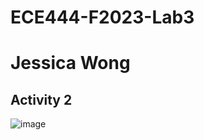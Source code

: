 # ECE444-F2023-Lab3
# Jessica Wong

## Activity 2
![image](https://github.com/jessicawong3/ECE444-F2023-Lab1/assets/71729026/6fb7ed4f-53be-4b40-a8f4-c9547c3187eb)
